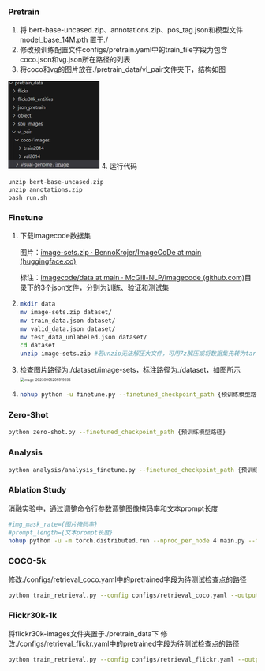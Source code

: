 ### Pretrain
 
1. 将 bert-base-uncased.zip、annotations.zip、pos_tag.json和模型文件model_base_14M.pth 置于./
2. 修改预训练配置文件configs/pretrain.yaml中的train_file字段为包含coco.json和vg.json所在路径的列表
3. 将coco和vg的图片放在./pretrain_data/vl_pair文件夹下，结构如图
 <img src="https://github.com/LHL3341/Adapter-BLIP/blob/main/README.assets/image-20230905205831636.png" alt="image-20230905205919235" style="zoom:50%;" />
4. 运行代码

```
unzip bert-base-uncased.zip
unzip annotations.zip
bash run.sh
```

### Finetune
1. 下载imagecode数据集

   图片：[image-sets.zip · BennoKrojer/ImageCoDe at main (huggingface.co)](https://huggingface.co/datasets/BennoKrojer/ImageCoDe/blob/main/image-sets.zip)

   标注：[imagecode/data at main · McGill-NLP/imagecode (github.com)](https://github.com/McGill-NLP/imagecode/tree/main/data)目录下的3个json文件，分别为训练、验证和测试集

2. ```bash
   mkdir data
   mv image-sets.zip dataset/
   mv train_data.json dataset/
   mv valid_data.json dataset/
   mv test_data_unlabeled.json dataset/
   cd dataset
   unzip image-sets.zip #若unzip无法解压大文件，可用7z解压或将数据集先转为tar.gz格式
   ```

   

3. 检查图片路径为./dataset/image-sets，标注路径为./dataset，如图所示<img src="https://github.com/LHL3341/Adapter-BLIP/blob/main/README.assets/image-20230907165345041.png" alt="image-20230905205919235" style="zoom:50%;" />

4. ```bash
   nohup python -u finetune.py --finetuned_checkpoint_path {预训练模型路径} > finetune.log 2>&1 & #开始训练
   ```

### Zero-Shot
```bash
python zero-shot.py --finetuned_checkpoint_path {预训练模型路径}
```

### Analysis
```bash
python analysis/analysis_finetune.py --finetuned_checkpoint_path {预训练模型路径} #评估finetune模型
```

### Ablation Study
消融实验中，通过调整命令行参数调整图像掩码率和文本prompt长度
```bash
#img_mask_rate={图片掩码率}
#prompt_length={文本prompt长度}
nohup python -u -m torch.distributed.run --nproc_per_node 4 main.py --mask_rate ${img_mask_rate} --prompt_length ${prompt_length} --output_dir 'output/Pretrain/'$img_mask_rate'_'$prompt_length'' > pretrain.log 2>&1 &
```   
### COCO-5k
修改./configs/retrieval_coco.yaml中的pretrained字段为待测试检查点的路径
```bash
python train_retrieval.py --config configs/retrieval_coco.yaml --output_dir 'output/Retrieval_coco'
```
### Flickr30k-1k
将flickr30k-images文件夹置于./pretrain_data下
修改./configs/retrieval_flickr.yaml中的pretrained字段为待测试检查点的路径
```bash
python train_retrieval.py --config configs/retrieval_flickr.yaml --output_dir 'output/Retrieval_flickr'
```
